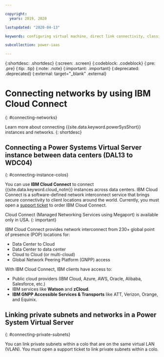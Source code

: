 ```yaml
---

copyright:
  years: 2019, 2020

lastupdated: "2020-04-13"

keywords: configuring virtual machine, direct link connectivity, classic infrastructure, power infrastructure, network, megaport, vcx, pop

subcollection: power-iaas

---
```


{:shortdesc: .shortdesc}
{:screen: .screen}
{:codeblock: .codeblock}
{:pre: .pre}
{:tip: .tip}
{:note: .note}
{:important: .important}
{:deprecated: .deprecated}
{:external: target="_blank" .external}

# Connecting networks by using IBM Cloud Connect
{: #connecting-networks}

Learn more about connecting {{site.data.keyword.powerSysShort}} instances and networks.
{: shortdesc}

## Connecting a Power Systems Virtual Server instance between data centers (DAL13 to WDC04)
{: #connecting-instance-colos}

You can use **IBM Cloud Connect** to connect {{site.data.keyword.cloud_notm}} instances across data centers. IBM Cloud Connect is a software-defined network interconnect service that brings secure connectivity to client locations around the world. Currently, you must open a [support ticket](/docs/power-iaas?topic=power-iaas-getting-help-and-support) to order IBM Cloud Connect.

Cloud Connect (Managed Networking Services using Megaport) is available only in USA.
{: important}

IBM Cloud Connect provides network interconnect from 230+ global point of presence (POP) locations for:

- Data Center to Cloud
- Data Center to data center
- Cloud to Cloud (or multi-cloud)
- Global Network Peering Platform (GNPP) access

With IBM Cloud Connect, IBM clients have access to:

- Public cloud providers (IBM Cloud, Azure, AWS, Oracle, Alibaba, Salesforce, etc.)
- IBM services like **Watson** and **zCloud**.
- **IBM GNPP Accessible Services & Transports** like ATT, Verizon, Orange, and Equinix.

## Linking private subnets and networks in a Power System Virtual Server
{: #connecting-private-subnets}

 You can link private subnets within a colo that are on the same virtual LAN (VLAN). You must open a support ticket to link private subnets within a colo.
